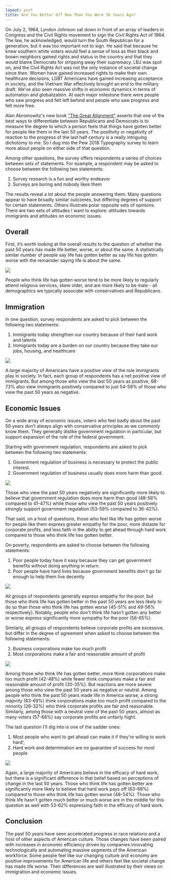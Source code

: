 ```yaml
---
layout: post
title: Are You Better Off Now Than You Were 50 Years Ago?
---
```


On July 2, 1964, Lyndon Johnson sat down in front of an array of leaders in Congress and the Civil Rights movement to sign the Civil Rights Act of 1964. The law, he acknowledged, would turn the South Republican for a generation, but it was too important not to sign. He said that because he knew southern white voters would feel a sense of loss as their black and brown neighbors gained rights and status in the country and that they would blame Democrats for stripping away their supremacy. LBJ was spot on, and the Civil Rights Act was not the only instance of societal change since then. Women have gained increased rights to make their own healthcare decisions, LGBT Americans have gained increasing acceptance in society, and the Vietnam War effectively brought an end to the military draft. We’ve also seen massive shifts in economic dynamics in terms of automation and globalization. At each major milestone there were people who saw progress and felt left behind and people who saw progress and felt more free. 

Alan Abromowitz's new book ["The Great Alignment"](https://yalebooks.yale.edu/book/9780300207132/great-alignment) asserts that one of the best ways to differentiate between Republicans and Democrats is to measure the degree to which a person feels that things have gotten better for people like them in the last 50 years. The positivity or negativity of reaction to the progress of the last half century is a really intriguing dichotomy to me. So I dug into the Pew 2018 Typography survey to learn more about people on either side of that question. 

Among other questions, the survey offers respondents a series of choices between sets of statements. For example, a respondent may be asked to choose between the following two statements:

  1. Survey research is a fun and worthy endeavor
  2. Surveys are boring and nobody likes them

The results reveal a lot about the people answering them. Many questions appear to have broadly similar outcomes, but differing degrees of support for certain statements. Others illustrate polar opposite sets of opinions. There are two sets of attitudes I want to explore: attitudes towards immigrants and attitudes on economic issues. 

## Overall
First, it’s worth looking at the overall results to the question of whether the past 50 years has made life better, worse, or about the same. A statistically similar number of people say life has gotten better as say life has gotten worse with the remainder saying life is about the same. 

<p>
  <img src="https://joshyazman.github.io/images/joshyazman.github.io/images/better-or-worse-images/image1.png#center"/>
</p>

People who think life has gotten worse tend to be more likely to regularly attend religious services, skew older, and are more likely to be male - all demographics we typically associate with conservatives and Republicans. 

## Immigration

In one question, survey respondents are asked to pick between the following two statements:

  1. Immigrants today strengthen our country because of their hard work and talents
  2. Immigrants today are a burden on our country because they take our jobs, housing, and healthcare

<p>
  <img src="https://joshyazman.github.io/images/joshyazman.github.io/images/better-or-worse-images/image2.png#center"/>
</p>

A large majority of Americans have a positive view of the role immigrants play in society. In fact, each group of respondents has a net positive view of immigrants. But among those who view the last 50 years as positive, 68-73% also view immigrants positively compared to just 54-59% of those who view the past 50 years as negative. 

## Economic Issues

On a wide array of economic issues, voters who feel badly about the past 50 years don’t always align with conservative principles as we commonly know them. They generally dislike government regulation in particular, but support expansion of the role of the federal government.

Starting with government regulation, respondents are asked to pick between the following two statements:

  1. Government regulation of business is necessary to protect the public interest.
  2. Government regulation of business usually does more harm than good. 
  
<p>
  <img src="https://joshyazman.github.io/images/joshyazman.github.io/images/better-or-worse-images/image3.png#center"/>
</p>

Those who view the past 50 years negatively are significantly more likely to believe that government regulation does more harm than good (48-58% compared to 41-47%) while those who view the past 50 years positively strongly support government regulation (53-59% compared to 36-42%).

That said, on a host of questions, those who feel like life has gotten worse for people like them express greater empathy for the poor, more distaste for corporate profits, and less faith in the ability to get ahead through hard work compared to those who think life has gotten better.

On poverty, respondents are asked to choose between the following statements:

  1. Poor people today have it easy because they can get government benefits without doing anything in return.
  2. Poor people have hard lives because government benefits don't go far enough to help them live decently

<p>
  <img src="https://joshyazman.github.io/images/joshyazman.github.io/images/better-or-worse-images/image4.png#center"/>
</p>

All groups of respondents generally express empathy for the poor, but those who think life has gotten better in the past 50 years are less likely to do so than those who think life has gotten worse (45-51% and 49-56% respectively). Notably, people who don't think life hasn’t gotten any better or worse express significantly more sympathy for the poor (56-65%).

Similarly, all groups of respondents believe corporate profits are excessive, but differ in the degree of agreement when asked  to choose between the following statements:

  1. Business corporations make too much profit
  2. Most corporations make a fair and reasonable amount of profit

<p>
  <img src="https://joshyazman.github.io/images/joshyazman.github.io/images/better-or-worse-images/image5.png#center"/>
</p>

Among those who think life has gotten better, more think corporations make too much profit (42-48%) while fewer think companies make a fair and  reasonable amount of profit (30-35%). But reactions are more severe among those who view the past 50 years as  negative or neutral. Among people who think the past 50 years made life in America worse, a strong majority (63-69%) think corporations make too much profit compared to the minority (26-32%) who think corporate profits are fair and reasonable. Similarly, among those with a neutral view of the past 50 years, almost as many voters (57-66%) say corporate profits are unfairly hight.

The last question I’ll dig into is one of the sadder ones: 
  1. Most people who want to get ahead can make it if they're willing to work hard',
  2. Hard work and determination are no guarantee of success for most people
  
<p>
  <img src="https://joshyazman.github.io/images/joshyazman.github.io/images/better-or-worse-images/image6.png#center"/>
</p>

Again, a large majority of Americans believe in the efficacy of hard work, but there is a significant difference in that belief based on perceptions of change in the last 50 years. Those who think life has gotten better are significantly more likely to believe that hard work pays off (63-69%) compared to those who think life has gotten worse (48-54%). Those who think life hasn't gotten much better or much worse are in the middle for this question as well with 53-62% expressing faith in the efficacy of hard work.

## Conclusion
The past 50 years have seen accelerated progress in race relations and a host of other aspects of American culture. Those changes have been paired with increases in economic efficiency driven by companies innovating technologically and automating massive segments of the American workforce. Some people feel like our changing culture and economy are positive improvements for American life and others feel like societal change has made life worse. Their differences are well illustrated by their views on immigration and economic issues.
